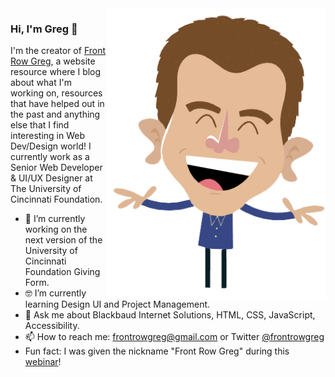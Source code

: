 <img align="right" src="https://github.com/gregvissing/gregvissing/blob/master/avatar.png" alt="Illustration of Kaya speaking at a conference with coding bubbles in background" width=350px height=465px/>

### Hi, I'm Greg 👋

I'm the creator of [Front Row Greg](frontrowgreg.com), a website resource where I blog about what I'm working on, resources that have helped out in the past and anything else that I find interesting in Web Dev/Design world! I currently work as a Senior Web Developer & UI/UX Designer at The University of Cincinnati Foundation. 

- 📱  I’m currently working on the next version of the University of Cincinnati Foundation Giving Form.
- 🤓 I’m currently learning Design UI and Project Management.
- 💬  Ask me about Blackbaud Internet Solutions, HTML, CSS, JavaScript, Accessibility.
- 📫  How to reach me: frontrowgreg@gmail.com or Twitter [@frontrowgreg](twitter.com/frontrowgreg)
- Fun fact: I was given the nickname "Front Row Greg" during this [webinar](https://vimeo.com/347206663)!
